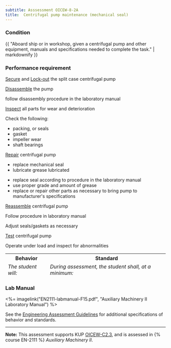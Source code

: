```yaml
---
subtitle: Asssessment OICEW-8-2A
title:  Centrifugal pump maintenance (mechanical seal)
---
```




### Condition

{{ "Aboard ship or in workshop, given a centrifugal pump and other equipment, manuals and specifications needed to complete the task." | markdownify }}

### Performance requirement 

<table width='100%' class='Guidelines'>
 <thead>
 <tr>
     <th class='thirty'>Behavior</th>
     <th class='seventy'>Standard</th>
 </tr>
 <tr>
     <td><em>The student will:</em></td>
     <td><em>During assessment, the student shall, at a minimum:</em></td>
 </tr>
 </thead>
 <tbody>


<!--rowstart-->

[Secure](guidelines#secure) and [Lock-out](guidelines#lockouttagout) the split case centrifugal pump

<!--cellbreak-->



<!--rowend-->


<!--rowstart-->

[Disassemble](guidelines#disassemble) the pump

<!--cellbreak-->

follow disassembly procedure in the laboratory manual

<!--rowend-->


<!--rowstart-->

[Inspect](guidelines#evaluateinspecttest) all parts for wear and deterioration

<!--cellbreak-->

Check the following:

  * packing, or seals
  * gasket
  * impeller wear
  * shaft bearings

<!--rowend-->


<!--rowstart-->

[Repair](guidelines#repair) centrifugal pump

* replace mechanical seal 
* lubricate grease lubricated

<!--cellbreak-->

* replace seal according to procedure in the laboratory manual
* use proper grade and amount of grease 
* replace or repair other parts as necessary to bring pump to manufacturer's specifications

<!--rowend-->


<!--rowstart-->

[Reassemble](guidelines#reassemble) centrifugal pump

<!--cellbreak-->

Follow procedure in laboratory manual

Adjust seals/gaskets as necessary

<!--rowend-->


<!--rowstart-->

[Test](guidelines#evaluateinspecttest) centrifugal pump

<!--cellbreak-->

Operate under load and inspect for abnormalities

<!--rowend-->


 </tbody>
 </table>

### Lab Manual

<%= imagelink("EN2111-labmanual-F15.pdf", "Auxiliary Machinery II Laboratory Manual") %>

See the [Engineering Assessment Guidelines](guidelines) for additional specifications of behavior and standards.


*****

**Note:** This assessment supports KUP [OICEW-C2.3]({{site.baseurl}}/tables/31.html#OICEW-C2.3), and is assessed in  {% course  EN-2111 %}  *Auxiliary Machinery II*. 

